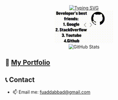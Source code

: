 <div align="center">
  <a href="https://git.io/typing-svg"><img
      src="https://readme-typing-svg.demolab.com?font=mono&pause=1000&color=0BB100&background=000000&center=true&vCenter=true&random=true&width=460&height=90&lines=%F0%9F%91%8B+Hi%2C+I%E2%80%99m+%40Dirga;%F0%9F%91%80+I%E2%80%99m+interested+in+AI%2FML;%F0%9F%93%9A+focus%3A+Backend%2C+Machine+Learning"
      alt="Typing SVG" /></a>
</div>
<div align="center">
  <div>
    <img src="the_gif.gif" />
  </div>
  <div>
    <img
    src="https://github-readme-stats.vercel.app/api?username=Dirga36&theme=monokai&show_icons=true&hide_border=false&count_private=true"
    alt="GitHub Stats" />
  </div>
</div>

## 📄 [My Portfolio](https://dirga36.github.io/Dirga36/)

## 📞 Contact
- 📫 Email me: <fuaddabbad@gmail.com>

